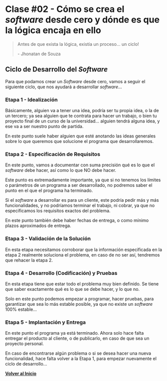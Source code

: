 # Clase \#02 - Cómo se crea el _software_ desde cero y dónde es que la lógica encaja en ello
>
> Antes de que exista la lógica, existía un proceso... un ciclo!
>
> \- Jhonatan de Souza
>

## Ciclo de Desarrollo del _Software_
Para que podamos crear un _Software_ desde cero, vamos a seguir el siguiente ciclo, que nos ayudará a desarrollar _software_...

### Etapa 1 \- Idealización
Básicamente, alguien va a tener una idea, podría ser tu propia idea, o la de un tercero; ya sea alguien que te contrata para hacer un trabajo, o bien tu proyecto final de un curso de la universidad... alguien tendrá alguna idea, y ese va a ser nuestro punto de partida.

En este punto suele haber alguien que esté anotando las ideas generales sobre lo que queremos que solucione el programa que desarrollaremos.

### Etapa 2 \- Especificación de Requisitos
En este punto, vamos a documentar con suma precisión qué es lo que el _software_ debe hacer, así como lo que NO debe hacer. 

Este punto es extremadamente importante, ya que si no tenemos los límites o parámetros de un programa a ser desarrollado, no podremos saber el punto en el que el programa ha terminado.

Si el _software_ a desarrollar es para un cliente, este podría pedir más y más funcionalidades, y no podríamos terminar el trabajo, ni cobrar, ya que no especificamos los requisitos exactos del problema.

En este punto también debe haber fechas de entrega, o como mínimo plazos aproximados de entrega.

### Etapa 3 \- Validación de la Solución
En esta etapa necesitamos corroborar que la información especificada en la etapa 2 realmente soluciona el problema, en caso de no ser así, tendremos que rehacer la etapa 2.

### Etapa 4 \- Desarrollo \(Codificación\) y Pruebas
En esta etapa tiene que estar todo el problema muy bien definido. Se tiene que saber exactamente qué es lo que se debe hacer, y lo que no.

Solo en este punto podemos empezar a programar, hacer pruebas, para garantizar que sea lo más estable posible, ya que no existe un _software_ 100% estable...

### Etapa 5 \- Implantación y Entrega
En este punto el programa ya está terminado. Ahora solo hace falta entregar el producto al cliente, o de publicarlo, en caso de que sea un proyecto personal.

En caso de encontrarse algún problema o si se desea hacer una nueva funcionalidad, hace falta volver a la Etapa 1, para empezar nuevamente el ciclo de desarrollo...

[**Volver al Inicio**](/)
